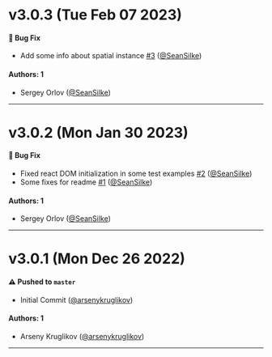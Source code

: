 # v3.0.3 (Tue Feb 07 2023)

#### 🐛 Bug Fix

- Add some info about spatial instance [#3](https://github.com/salute-developers/spatial/pull/3) ([@SeanSilke](https://github.com/SeanSilke))

#### Authors: 1

- Sergey Orlov ([@SeanSilke](https://github.com/SeanSilke))

---

# v3.0.2 (Mon Jan 30 2023)

#### 🐛 Bug Fix

- Fixed react DOM initialization in some test examples [#2](https://github.com/salute-developers/spatial/pull/2) ([@SeanSilke](https://github.com/SeanSilke))
- Some fixes for readme [#1](https://github.com/salute-developers/spatial/pull/1) ([@SeanSilke](https://github.com/SeanSilke))

#### Authors: 1

- Sergey Orlov ([@SeanSilke](https://github.com/SeanSilke))

---

# v3.0.1 (Mon Dec 26 2022)

#### ⚠️ Pushed to `master`

- Initial Commit ([@arsenykruglikov](https://github.com/arsenykruglikov))

#### Authors: 1

- Arseny Kruglikov ([@arsenykruglikov](https://github.com/arsenykruglikov))

---


